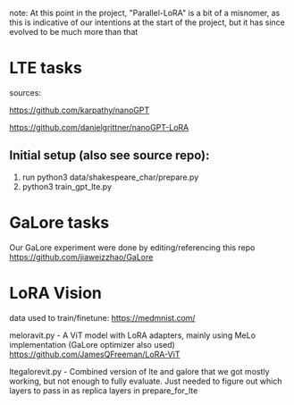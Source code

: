 note: At this point in the project, "Parallel-LoRA" is a bit of a misnomer, as this is indicative of our intentions at the start of the project, but it has since evolved to be much more than that

# LTE tasks
sources: 

https://github.com/karpathy/nanoGPT

https://github.com/danielgrittner/nanoGPT-LoRA
## Initial setup (also see source repo):
1) run python3 data/shakespeare_char/prepare.py
2) python3 train_gpt_lte.py

# GaLore tasks
Our GaLore experiment were done by editing/referencing this repo 
https://github.com/jiaweizzhao/GaLore

# LoRA Vision
data used to train/finetune: https://medmnist.com/

meloravit.py - A ViT model with LoRA adapters, mainly using MeLo implementation (GaLore optimizer also used)
https://github.com/JamesQFreeman/LoRA-ViT

ltegalorevit.py - Combined version of lte and galore that we got mostly working, but not enough to fully evaluate. Just needed to figure out which layers to pass in as replica layers in prepare_for_lte
